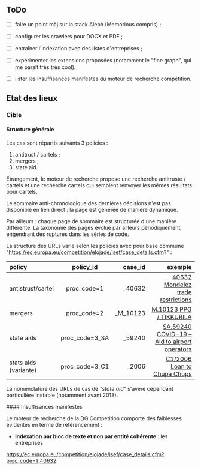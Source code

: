 ## ToDo

- [ ] faire un point màj sur la stack Aleph (Memorious compris) ;
- [ ] configurer les crawlers pour DOCX et PDF ;
- [ ] entraîner l'indexation avec des listes d'entreprises ;
- [ ] expérimenter les extensions proposées (notamment le "fine graph", qui me paraît très très cool).
- [ ] lister les insuffisances manifestes du moteur de recherche compétition.


## Etat des lieux

### Cible

#### Structure générale

Les cas sont répartis suivants 3 policies :
1. antitrust / cartels ;
2. mergers ;
3. state aid.

Etrangement, le moteur de recherche propose une recherche antitruste / cartels et une recherche cartels qui semblent renvoyer les mêmes résultats pour cartels.

Le sommaire anti-chronologique des dernières décisions n'est pas disponible en lien direct : la page est générée de manière dynamique.

Par ailleurs : chaque page de sommaire est structurée d'une manière différente. La taxonomie des pages évolue par ailleurs périodiquement, engendrant des ruptures dans les séries de code.

La structure des URLs varie selon les policies avec pour base commune "https://ec.europa.eu/competition/elojade/isef/case_details.cfm?" :

| policy | policy_id | case_id | exemple |
| :--- | :---: | ---: | ---: |
| antistrust/cartel | proc_code=1 | _40632 | [40632 Mondelez trade restrictions](https://ec.europa.eu/competition/elojade/isef/case_details.cfm?proc_code=1_40632) |
| mergers | proc_code=2 | _M_10123 | [M.10123 PPG   / TIKKURILA](https://ec.europa.eu/competition/elojade/isef/case_details.cfm?proc_code=2_M_10123) |
| state aids | proc_code=3_SA | _59240 | [SA.59240 COVID-19 – Aid to airport operators](https://ec.europa.eu/competition/elojade/isef/case_details.cfm?proc_code=3_SA_59240) |
| stats aids (variante) | proc_code=3_C1 | _2006 | [C1/2006 Loan to Chupa Chups](https://ec.europa.eu/competition/elojade/isef/case_details.cfm?proc_code=3_C1_2006)

La nomenclature des URLs de cas de *"state aid"* s'avère cependant particulière instable (notamment avant 2018).




#### Insuffisances manifestes

Le moteur de recherche de la DG Competition comporte des faiblesses évidentes en terme de référencement :
* **indexation par bloc de texte et non par entité cohérente** : les entreprises 

https://ec.europa.eu/competition/elojade/isef/case_details.cfm?proc_code=1_40632